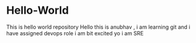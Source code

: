 # Hello-World
This is hello world repository
Hello this is anubhav , i am learning git and i have assigned devops role 
i am bit  excited 
yo i am SRE
